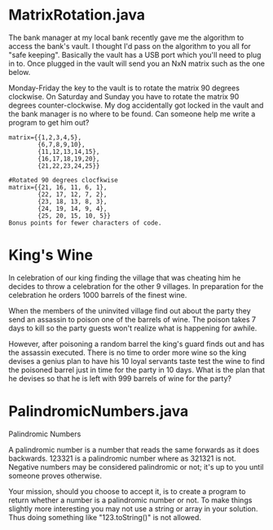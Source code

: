 MatrixRotation.java
===============
The bank manager at my local bank recently gave me the algorithm to access the bank's vault. I thought I'd pass on the algorithm to you all for "safe keeping". Basically the vault has a USB port which you'll need to plug in to. Once plugged in the vault will send you an NxN matrix such as the one below.

Monday-Friday the key to the vault is to rotate the matrix 90 degrees clockwise. On Saturday and Sunday you have to rotate the matrix 90 degrees counter-clockwise. My dog accidentally got locked in the vault and the bank manager is no where to be found. Can someone help me write a program to get him out?

	matrix={{1,2,3,4,5},
	        {6,7,8,9,10},
	        {11,12,13,14,15},
	        {16,17,18,19,20},
	        {21,22,23,24,25}}

	#Rotated 90 degrees clocfkwise
	matrix={{21, 16, 11, 6, 1}, 
	        {22, 17, 12, 7, 2},
	        {23, 18, 13, 8, 3},
	        {24, 19, 14, 9, 4},
	        {25, 20, 15, 10, 5}}
	Bonus points for fewer characters of code.

King's Wine
=============
In celebration of our king finding the village that was cheating him he decides to throw a celebration for the other 9 villages. In preparation for the celebration he orders 1000 barrels of the finest wine.

When the members of the uninvited village find out about the party they send an assassin to poison one of the barrels of wine. The poison takes 7 days to kill so the party guests won't realize what is happening for awhile.

However, after poisoning a random barrel the king's guard finds out and has the assassin executed. There is no time to order more wine so the king devises a genius plan to have his 10 loyal servants taste test the wine to find the poisoned barrel just in time for the party in 10 days. What is the plan that he devises so that he is left with 999 barrels of wine for the party?

PalindromicNumbers.java
======================
Palindromic Numbers

A palindromic number is a number that reads the same forwards as it does backwards. 123321 is a palindromic number where as 321321 is not. Negative numbers may be considered palindromic or not; it's up to you until someone proves otherwise.

Your mission, should you choose to accept it, is to create a program to return whether a number is a palindromic number or not. To make things slightly more interesting you may not use a string or array in your solution. Thus doing something like "123.toString()" is not allowed.